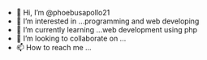 - 👋 Hi, I’m @phoebusapollo21
- 👀 I’m interested in ...programming and web developing
- 🌱 I’m currently learning ...web development using php
- 💞️ I’m looking to collaborate on ...
- 📫 How to reach me ...

<!---
phoebusapollo21/phoebusapollo21 is a ✨ special ✨ repository because its `README.md` (this file) appears on your GitHub profile.
You can click the Preview link to take a look at your changes.
--->
